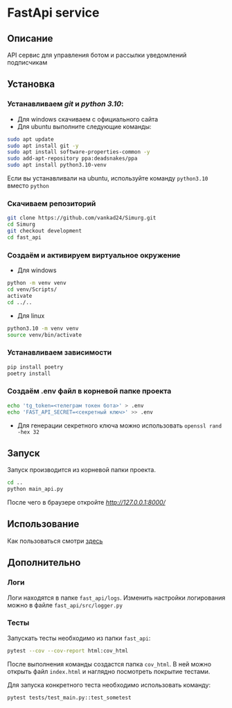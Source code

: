 # FastApi service
## Описание
API сервис для управления ботом и рассылки уведомлений подписчикам
## Установка
### Устанавливаем *git* и *python 3.10*:
- Для windows скачиваем с официального сайта
- Для ubuntu выполните следующие команды:
```bash
sudo apt update
sudo apt install git -y
sudo apt install software-properties-common -y
sudo add-apt-repository ppa:deadsnakes/ppa
sudo apt install python3.10-venv
```
Если вы устанавливали на ubuntu, используйте команду `python3.10` вместо `python`


### Скачиваем репозиторий
```bash
git clone https://github.com/vankad24/Simurg.git
cd Simurg
git checkout development
cd fast_api
```

### Создаём и активируем виртуальное окружение
- Для windows
```bash
python -m venv venv
cd venv/Scripts/
activate
cd ../..
```
- Для linux
```bash
python3.10 -m venv venv
source venv/bin/activate
```

### Устанавливаем зависимости
```bash
pip install poetry
poetry install
```

### Создаём .env файл в корневой папке проекта
```bash
echo 'tg_token=<телеграм токен бота>' > .env
echo 'FAST_API_SECRET=<секретный ключ>' >> .env
```
- Для генерации секретного ключа можно использовать `openssl rand -hex 32`

## Запуск
Запуск производится из корневой папки проекта.
```bash
cd ..
python main_api.py
```
 
После чего в браузере откройте
*http://127.0.0.1:8000/*

## Использование
Как пользоваться смотри [здесь](/README.md#Использование)

## Дополнительно
### Логи
Логи находятся в папке `fast_api/logs`. Изменить настройки логирования можно в файле `fast_api/src/logger.py` 

### Тесты
Запускать тесты необходимо из папки `fast_api`:
```bash
pytest --cov --cov-report html:cov_html
```
После выполнения команды создастся папка `cov_html`. В ней можно открыть файл `index.html` и наглядно посмотреть покрытие тестами. 

Для запуска конкретного теста необходимо использовать команду:
```bash
pytest tests/test_main.py::test_sometest
```